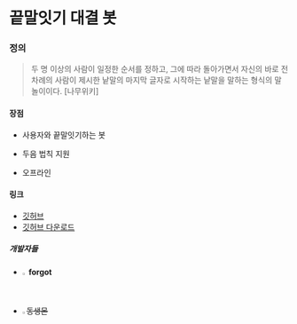 # 끝말잇기 대결 봇



### 정의

>  두 명 이상의 사람이 일정한 순서를 정하고, 그에 따라 돌아가면서 자신의 바로 전 차례의 사람이 제시한 낱말의 마지막 글자로 시작하는 낱말을 말하는 형식의 말놀이이다. [나무위키]



#### 장점

* 사용자와 끝말잇기하는 봇

* 두음 법칙 지원

* 오프라인

#### 링크
* [깃허브](https://github.com/Forgot09/KoreaWordRelay)
* [깃허브 다운로드](https://github.com/Forgot09/KoreaWordRelay/archive/refs/heads/main.zip)


##### 개발자들
* <img src = "https://cdn.discordapp.com/attachments/859031027430326282/864072007065534464/flat-2126885_1280.jpg" width = "1.5%" height = "1.5%"> __forgot__
* <img src = "https://cdn.pixabay.com/photo/2016/12/27/15/58/omg-1934214_960_720.jpg" width = "1.5%" height = "1.5%">~~동생몬~~
